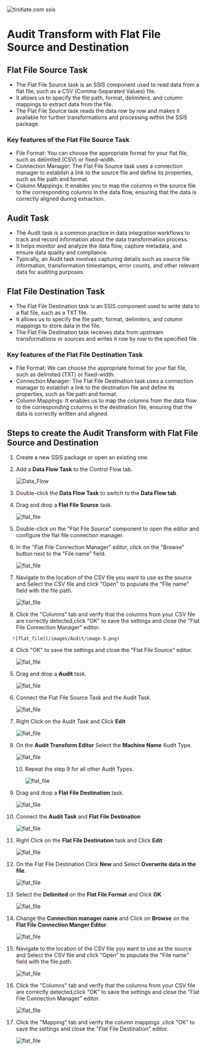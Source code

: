 ![tinitiate.com ssis](/images/tiniaitessis.png)

# Audit Transform with Flat File Source and Destination

## Flat File Source Task

* The Flat File Source task is an SSIS component used to read data from a flat file, such as a CSV (Comma-Separated Values) file.
*  It allows us to specify the file path, format, delimiters, and column mappings to extract data from the file. 
* The Flat File Source task reads the data row by row and makes it available for further transformations and processing within the SSIS package.

### Key features of the Flat File Source Task

- File Format: You can choose the appropriate format for your flat file, such as delimited (CSV) or fixed-width.
- Connection Manager: The Flat File Source task uses a connection manager to establish a link to the source file and define its properties, such as file path and format.
- Column Mappings: It enables you to map the columns in the source file to the corresponding columns in the data flow, ensuring that the data is correctly aligned during extraction.

## Audit Task

* The Audit task is a common practice in data integration workflows to track and record information about the data transformation process. 
* It helps monitor and analyze the data flow, capture metadata, and ensure data quality and compliance. 
* Typically, an Audit task involves capturing details such as source file information, transformation timestamps, error counts, and other relevant data for auditing purposes.

## Flat File Destination Task

* The Flat File Destination task is an SSIS component used to write data to a flat file, such as a TXT file. 
*  It allows us to specify the file path, format, delimiters, and column mappings to store data in the file. 
* The Flat File Destination task receives data from upstream transformations or sources and writes it row by row to the specified file.

### Key features of the Flat File Destination Task

- File Format: We can choose the appropriate format for your flat file, such as delimited (TXT) or fixed-width.
- Connection Manager: The Flat File Destination task uses a connection manager to establish a link to the destination file and define its properties, such as file path and format.
- Column Mappings: It enables us to map the columns from the data flow to the corresponding columns in the destination file, ensuring that the data is correctly written and aligned.

## Steps to create the Audit Transform with Flat File Source and Destination

1. Create a new SSIS package or open an existing one.

2. Add a **Data Flow Task** to the Control Flow tab.

   ![Data_Flow](/images/Data_Flow.png)

3. Double-click the **Data Flow Task** to switch to the **Data Flow tab**.

4. Drag and drop a **Flat File Source** task.

   ![flat_file](/images/flat_file.png)

   

5.  Double-click on the "Flat File Source" component to open the editor and configure the flat file connection manager.

   1. In the "Flat File Connection Manager" editor, click on the "Browse" button next to the "File name" field. 

      ![flat_file](/images/Audit/image-3.png)

   2. Navigate to the location of the CSV file you want to use as the source and Select the CSV file and click "Open" to populate the "File name" field with the file path.

      ![flat_file](/images/Audit/image-4.png)

   3.  Click the "Columns" tab and verify that the columns from your CSV file are correctly detected,click "OK" to save the settings and close the "Flat File Connection Manager" editor.

      ![flat_file](/images/Audit/image-5.png)

   4. Click "OK" to save the settings and close the "Flat File Source" editor.

      ![flat_file](/images/Audit/image-6.png)

6. Drag and drop a **Audit** task.

   ![flat_file](/images/Audit/image-7.png)

7. Connect the Flat File Source Task and the Audit Task.

   ![flat_file](/images/Audit/image-8.png)

8. Right Click on the Audit Task and Click **Edit**

   ![flat_file](/images/Audit/image-9.png)

9. On the **Audit Transform Editor** Select the **Machine Name** Audit Type.

   ![flat_file](/images/Audit/image-10.png)

   10. Repeat the step 9 for all other Audit Types.

       ![flat_file](/images/Audit/image-11.png)

11. Drag and drop a **Flat File Destination** task.

    ![flat_file](/images/Audit/image-12.png)

   12. Connect the  **Audit Task** and **Flat File Destination**

       ![flat_file](/images/Audit/image-13.png)

13. Right Click on the **Flat File Destination** task and Click **Edit**.

    ![flat_file](/images/Audit/image-14.png)

14. On the Flat File Destination Click **New** and Select **Overwrite data in the file**.

    ![flat_file](/images/Audit/image-15.png)

15. Select the **Delimited** on the **Flat File Format** and Click **OK**

    ![flat_file](/images/Audit/image-16.png)

16. Change the **Connection manager name** and Click on **Browse** on the **Flat File Connection Manger Editor**.

    ![flat_file](/images/Audit/image-17.png)

17. Navigate to the location of the CSV file you want to use as the source and Select the CSV file and click "Open" to populate the "File name" field with the file path.

    ![flat_file](/images/Audit/image-18.png)

18. Click the "Columns" tab and verify that the columns from your CSV file are correctly detected,click "OK" to save the settings and close the "Flat File Connection Manager" editor.

    ![flat_file](/images/Audit/image-19.png)

19. Click the "Mapping" tab and verify the column mappings ,click "OK" to save the settings and close the "Flat File Destination" editor.

    ![flat_file](/images/Audit/image-20.png)

